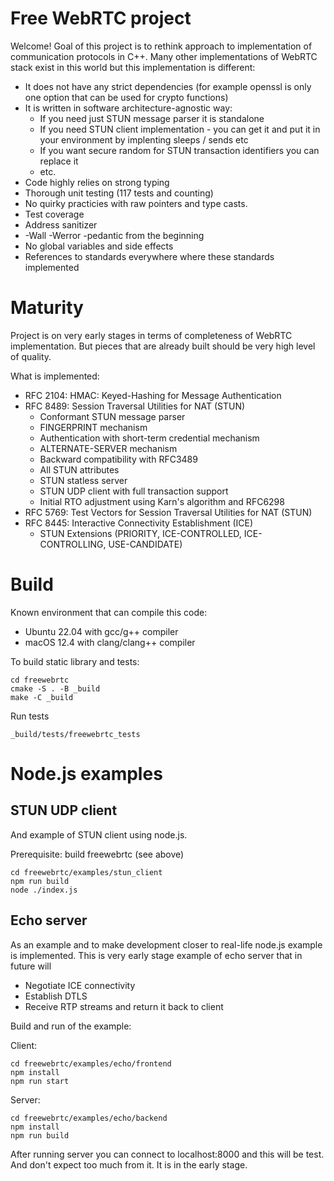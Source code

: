 # Free WebRTC project

Welcome! Goal of this project is to rethink approach to implementation
of communication protocols in C++. Many other implementations of WebRTC
stack exist in this world but this implementation is different:

- It does not have any strict dependencies (for example openssl is only one option that can be used for crypto functions)
- It is written in software architecture-agnostic way:
  - If you need just STUN message parser it is standalone
  - If you need STUN client implementation - you can get it and put it in your environment by implenting sleeps / sends etc
  - If you want secure random for STUN transaction identifiers you can replace it
  - etc.
- Code highly relies on strong typing
- Thorough unit testing (117 tests and counting)
- No quirky practicies with raw pointers and type casts.
- Test coverage
- Address sanitizer
- -Wall -Werror -pedantic from the beginning
- No global variables and side effects
- References to standards everywhere where these standards implemented

# Maturity

Project is on very early stages in terms of completeness of WebRTC implementation. But pieces that are already built
should be very high level of quality.

What is implemented:
- RFC 2104: HMAC: Keyed-Hashing for Message Authentication
- RFC 8489: Session Traversal Utilities for NAT (STUN)
  - Conformant STUN message parser
  - FINGERPRINT mechanism
  - Authentication with short-term credential mechanism
  - ALTERNATE-SERVER mechanism
  - Backward compatibility with RFC3489
  - All STUN attributes
  - STUN statless server
  - STUN UDP client with full transaction support
  - Initial RTO adjustment using Karn's algorithm and RFC6298
- RFC 5769: Test Vectors for Session Traversal Utilities for NAT (STUN)
- RFC 8445: Interactive Connectivity Establishment (ICE)
  - STUN Extensions (PRIORITY, ICE-CONTROLLED, ICE-CONTROLLING, USE-CANDIDATE)

# Build

Known environment that can compile this code:
- Ubuntu 22.04 with gcc/g++ compiler
- macOS 12.4 with clang/clang++ compiler

To build static library and tests:
```
cd freewebrtc
cmake -S . -B _build
make -C _build
```

Run tests
```
_build/tests/freewebrtc_tests
```

# Node.js examples

## STUN UDP client

And example of STUN client using node.js.

Prerequisite: build freewebrtc (see above)

```
cd freewebrtc/examples/stun_client
npm run build
node ./index.js
```

## Echo server

As an example and to make development closer to real-life node.js example is implemented. 
This is very early stage example of echo server that in future will

- Negotiate ICE connectivity
- Establish DTLS 
- Receive RTP streams and return it back to client

Build and run of the example:

Client:
```
cd freewebrtc/examples/echo/frontend
npm install
npm run start
```

Server:
```
cd freewebrtc/examples/echo/backend
npm install
npm run build
```

After running server you can connect to localhost:8000 and this will be test.
And don't expect too much from it. It is in the early stage.











